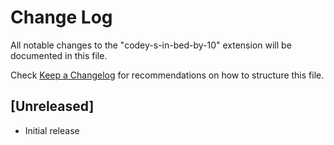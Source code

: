 # Change Log

All notable changes to the "codey-s-in-bed-by-10" extension will be documented in this file.

Check [Keep a Changelog](http://keepachangelog.com/) for recommendations on how to structure this file.

## [Unreleased]

- Initial release
